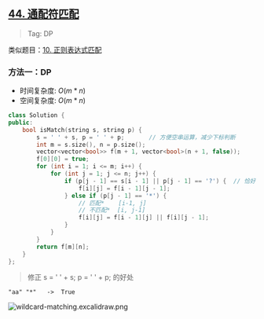 ## [44. 通配符匹配](https://leetcode.cn/problems/wildcard-matching/description/)

> Tag: DP

类似题目：[10. 正则表达式匹配](../hot100/10.md)

### 方法一：DP
* 时间复杂度: ${O(m*n)}$
* 空间复杂度: ${O(m*n)}$
```cpp
class Solution {
public:
    bool isMatch(string s, string p) {
        s = ' ' + s, p = ' ' + p;       // 方便空串运算，减少下标判断
        int m = s.size(), n = p.size();
        vector<vector<bool>> f(m + 1, vector<bool>(n + 1, false));
        f[0][0] = true;
        for (int i = 1; i <= m; i++) {
            for (int j = 1; j <= n; j++) {
                if (p[j - 1] == s[i - 1] || p[j - 1] == '?') {  // 恰好匹配
                    f[i][j] = f[i - 1][j - 1];
                } else if (p[j - 1] == '*') {
                    // 匹配*    [i-1, j]
                    // 不匹配*  [i, j-1]
                    f[i][j] = f[i - 1][j] || f[i][j - 1];
                }
            }
        }
        return f[m][n];
    }
};
```

> 修正 s = ' ' + s;  p = ' ' + p; 的好处

```
"aa" "*"   ->  True    
```

![wildcard-matching.excalidraw.png](https://imgs.alfly.cn/722967075e5ce0d7.png)